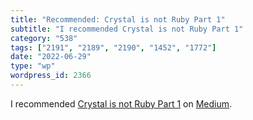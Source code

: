 ```yaml
---
title: "Recommended: Crystal is not Ruby Part 1"
subtitle: "I recommended Crystal is not Ruby Part 1"
category: "538"
tags: ["2191", "2189", "2190", "1452", "1772"]
date: "2022-06-29"
type: "wp"
wordpress_id: 2366
---
```

I recommended [Crystal is not Ruby Part 1](https://revs.runtime-revolution.com/crystal-is-not-ruby-part-1-8736f8c2ae58?source=ifttt--------------1) on [Medium](https://medium.com).